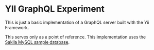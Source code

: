 # YII GraphQL Experiment
This is just a basic implementation of a GraphQL server built with the Yii Framework.

This serves only as a point of reference.  This implementation uses the  [Sakila MySQL sample database](https://dev.mysql.com/doc/sakila/en/).



 
